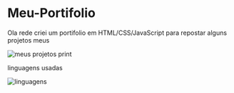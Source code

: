# Meu-Portifolio
Ola rede criei um portifolio em HTML/CSS/JavaScript para repostar alguns projetos meus

![meus projetos print](https://github.com/user-attachments/assets/9da09e69-a34d-4f67-bb81-35479f6beded)

linguagens usadas

![linguagens](https://github.com/user-attachments/assets/6a0001f4-b89b-486d-a729-96ae7b9b91e8)

